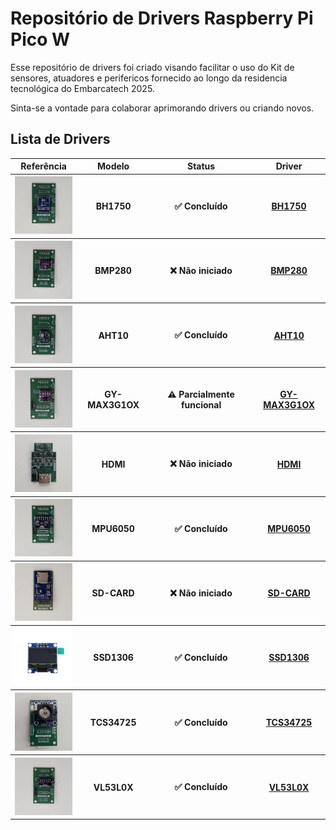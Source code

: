 # Repositório de Drivers Raspberry Pi Pico W

Esse repositório de drivers foi criado visando facilitar o uso do Kit de sensores, atuadores e perifericos fornecido ao longo da residencia tecnológica do Embarcatech 2025.

Sinta-se a vontade para colaborar aprimorando drivers ou criando novos.

## Lista de Drivers

<table>
  <tr>
    <th>Referência</th>
    <th>Modelo</th>
    <th>Status</th>
    <th>Driver</th>
  </tr>
  <tr>
  <th><img src="assets/BH1750.jpeg" alt="BH1750" width="100"/></th>
  <th>BH1750</th>
  <th>✅ Concluído</th>
  <th><a href="https://github.com/joao-tolomelli/pico-w-drivers/tree/main/BH1750">BH1750</a></th>
</tr>
<tr>
  <th><img src="assets/BMP280.jpeg" alt="BMP280" width="100"/></th>
  <th>BMP280</th>
  <th>❌ Não iniciado</th>
  <th><a href="https://github.com/joao-tolomelli/pico-w-drivers/tree/main/BMP280">BMP280</a></th>
</tr>
<tr>
  <th><img src="assets/AHT10.jpeg" alt="AHT10" width="100"/></th>
  <th>AHT10</th>
  <th>✅ Concluído</th>
  <th><a href="https://github.com/joao-tolomelli/pico-w-drivers/tree/main/AHT10">AHT10</a></th>
</tr>
<tr>
  <th><img src="assets/GY-MAX3G1OX.jpeg" alt="GY-MAX3G1OX" width="100"/></th>
  <th>GY-MAX3G1OX</th>
  <th>⚠️ Parcialmente funcional</th>
  <th><a href="https://github.com/joao-tolomelli/pico-w-drivers/tree/main/GY-MAX3G1OX">GY-MAX3G1OX</a/></th>
</tr>
<tr>
  <th><img src="assets/HDMI.jpeg" alt="HDMI" width="100"/></th>
  <th>HDMI</th>
  <th>❌ Não iniciado</th>
  <th><a href="https://github.com/joao-tolomelli/pico-w-drivers/tree/main/HDMI">HDMI</a></th>
</tr>
<tr>
  <th><img src="assets/MPU-6050.jpeg" alt="MPU-6050" width="100"/></th>
  <th>MPU6050</th>
  <th>✅ Concluído</th>
  <th><a href="https://github.com/joao-tolomelli/pico-w-drivers/tree/main/MPU6050">MPU6050</a></th>
</tr>
<tr>
  <th><img src="assets/SD-CARD.jpeg" alt="SD-CARD" width="100"/></th>
  <th>SD-CARD</th>
  <th>❌ Não iniciado</th>
  <th><a href="https://github.com/joao-tolomelli/pico-w-drivers/tree/main/SD-CARD">SD-CARD</a></th>
</tr>
<tr>
  <th><img src="assets/SSD1306.jpeg" alt="SSD1306" width="100"/></th>
  <th>SSD1306</th>
  <th>✅ Concluído</th>
  <th><a href="https://github.com/joao-tolomelli/pico-w-drivers/tree/main/lcd_ssd1306">SSD1306</a></th>
</tr>
<tr>
  <th><img src="assets/TCS34725.jpeg" alt="TCS34725" width="100"/></th>
  <th>TCS34725</th>
  <th>✅ Concluído</th>
  <th><a href="https://github.com/joao-tolomelli/pico-w-drivers/tree/main/TCS34725">TCS34725</a/></th>
</tr>
<tr>
  <th><img src="assets/VL53L0X.jpeg" alt="VL53L0X" width="100"/></th>
  <th>VL53L0X</th>
  <th>✅ Concluído</th>
  <th><a href="https://github.com/joao-tolomelli/pico-w-drivers/tree/main/VL53l0X">VL53L0X</a></th>
</tr>
</table>
